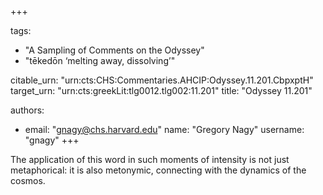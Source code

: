 +++

tags:
- "A Sampling of Comments on the Odyssey"
- "tēkedōn ‘melting away, dissolving’"

citable_urn: "urn:cts:CHS:Commentaries.AHCIP:Odyssey.11.201.CbpxptH"
target_urn: "urn:cts:greekLit:tlg0012.tlg002:11.201"
title: "Odyssey 11.201"

authors:
- email: "gnagy@chs.harvard.edu"
  name: "Gregory Nagy"
  username: "gnagy"
+++

<p>The application of this word in such moments of intensity is not just metaphorical: it is also metonymic, connecting with the dynamics of the cosmos. </p>